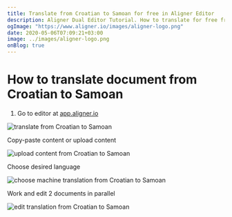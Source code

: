 ```yaml
---
title: Translate from Croatian to Samoan for free in Aligner Editor
description: Aligner Dual Editor Tutorial. How to translate for free from Croatian to Samoan. Aligner is multilingual document management platform. 
ogImage: "https://www.aligner.io/images/aligner-logo.png"
date: 2020-05-06T07:09:21+03:00
image: ../images/aligner-logo.png
onBlog: true
---
```


# How to translate document from Croatian to Samoan

1. Go to editor at [app.aligner.io](https://app.aligner.io "Aligner App web page")

![translate from Croatian to Samoan](../aligner-blank-editor.png "translate from Croatian to Samoan")

Copy-paste content or upload content

![upload content from Croatian to Samoan](../aligner-uploaded-document.png "upload content from Croatian to Samoan")

Choose desired language

![choose machine translation from Croatian to Samoan](../aligner-language-dropdown.png "choose machine translation from Croatian to Samoan")

Work and edit 2 documents in parallel

![edit translation from Croatian to Samoan](../aligner-double-sitded-editor.png "edit translation from Croatian to Samoan")

